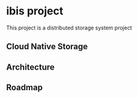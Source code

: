 # ibis project

This project is a distributed storage system project

## Cloud Native Storage


## Architecture


## Roadmap


